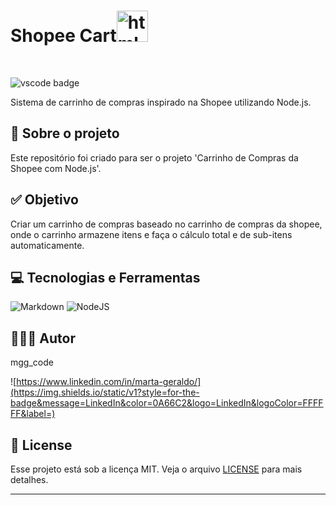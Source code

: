 # Shopee  Cart<img src="https://cdn.jsdelivr.net/gh/devicons/devicon@latest/icons/nodejs/nodejs-original-wordmark.svg" alt="html5" width="50" height="50"/>
<br>

![vscode badge](https://img.shields.io/badge/Made%20with-VSCode-1f425f.svg)

Sistema de carrinho de compras inspirado na Shopee utilizando Node.js.

## 💼 Sobre o projeto

Este repositório foi criado para ser o projeto 'Carrinho de Compras da Shopee com Node.js'.

## ✅ Objetivo

Criar um carrinho de compras baseado no carrinho de compras da shopee, onde o carrinho armazene itens e faça o cálculo total e de sub-itens automaticamente.

## 💻 Tecnologias e Ferramentas

![Markdown](https://img.shields.io/static/v1?style=social-square&message=Markdown&color=000000&logo=Markdown&logoColor=FFFFFF&label=)
![NodeJS](https://img.shields.io/badge/node.js-6DA55F?style=social-square&logo=node.js&logoColor=white)


## 👨🏽‍💻 Autor

mgg_code

![https://www.linkedin.com/in/marta-geraldo/](https://img.shields.io/static/v1?style=for-the-badge&message=LinkedIn&color=0A66C2&logo=LinkedIn&logoColor=FFFFFF&label=)


## 📝 License

Esse projeto está sob a licença MIT. Veja o arquivo [LICENSE](LICENSE) para mais detalhes.

---
